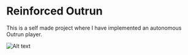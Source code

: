 # Reinforced Outrun

This is a self made project where I have implemented an autonomous Outrun player. 

![Alt text](autrun_automatic.png?raw=true "Title")
